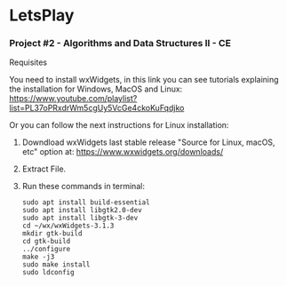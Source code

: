 # LetsPlay
### Project #2 - Algorithms and Data Structures II - CE

Requisites

You need to install wxWidgets, in this link you can see tutorials explaining the installation for Windows, MacOS and Linux: https://www.youtube.com/playlist?list=PL37oPRxdrWm5cgUy5VcGe4ckoKuFqdjko 

Or you can follow the next instructions for Linux installation:

1. Downdload wxWidgets last stable release "Source for Linux, macOS, etc" option at:
https://www.wxwidgets.org/downloads/

2. Extract File.

3. Run these commands in terminal:

       sudo apt install build-essential
       sudo apt install libgtk2.0-dev
       sudo apt install libgtk-3-dev
       cd ~/wx/wxWidgets-3.1.3
       mkdir gtk-build
       cd gtk-build
       ../configure
       make -j3
       sudo make install
       sudo ldconfig
